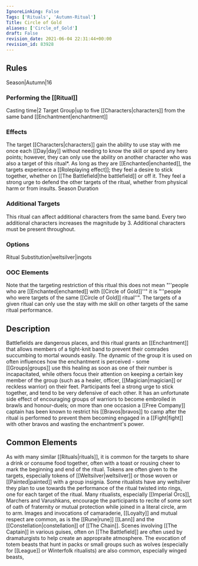 ```yaml
---
IgnoreLinking: False
Tags: ['Rituals', 'Autumn-Ritual']
Title: Circle of Gold
aliases: ['Circle_of_Gold']
draft: False
revision_date: 2021-06-04 22:31:44+00:00
revision_id: 83928
---
```


## Rules
Season|Autumn|16
### Performing the [[Ritual]]
Casting time|2 Target Group|up to five [[Characters|characters]] from the same band
[[Enchantment|enchantment]] 
### Effects
The target [[Characters|characters]] gain the ability to use stay with me once each [[Day|day]] without needing to know the skill or spend any hero points; however, they can only use the ability on another character who was also a target of this ritual*. 
As long as they are [[Enchanted|enchanted]], the targets experience a [[Roleplaying effect]]; they feel a desire to stick together, whether on [[The Battlefield|the battlefield]] or off it. They feel a strong urge to defend the other targets of the ritual, whether from physical harm or from insults.
Season Duration
### Additional Targets
This ritual can affect additional characters from the same band. Every two additional characters increases the magnitude by 3. Additional characters must be present throughout.
### Options
Ritual Substitution|weltsilver|ingots
### OOC Elements
Note that the targeting restriction of this ritual this does not mean "''people who are [[Enchanted|enchanted]] with [[Circle of Gold]]''" it is "''people who were targets of the same [[Circle of Gold]] ritual''". The targets of a given ritual can only use the stay with me skill on other targets of the same ritual performance.
## Description
Battlefields are dangerous places, and this ritual grants an [[Enchantment]] that allows members of a tight-knit band to prevent their comrades succumbing to mortal wounds easily. The dynamic of the group it is used on often influences how the enchantment is perceived - some [[Groups|groups]] use this healing as soon as one of their number is incapacitated, while others focus their attention on keeping a certain key member of the group (such as a healer, officer, [[Magician|magician]] or reckless warrior) on their feet.
Participants feel a strong urge to stick together, and tend to be very defensive of each other. It has an unfortunate side effect of encouraging groups of warriors to become embroiled in brawls and honour-duels; on more than one occasion a [[Free Company]] captain has been known to restrict his [[Bravos|bravos]] to camp after the ritual is performed to prevent them becoming engaged in a [[Fight|fight]] with other bravos and wasting the enchantment's power.
## Common Elements
As with many similar [[Rituals|rituals]], it is common for the targets to share a drink or consume food together, often with a toast or rousing cheer to mark the beginning and end of the ritual. Tokens are often given to the targets, especially tokens of [[Weltsilver|weltsilver]] or those woven or [[Painted|painted]] with a group insignia. Some ritualists have any weltsilver they plan to use towards the performance of the ritual twisted into rings, one for each target of the ritual.
Many ritualists, especially [[Imperial Orcs]], Marchers and Varushkans, encourage the participants to recite of some sort of oath of fraternity or mutual protection while joined in a literal circle, arm to arm. Images and invocations of camaraderie, [[Loyalty]] and mutual respect are common, as is the [[Rune|rune]] [[Lann]] and the [[Constellation|constellation]] of [[The Chain]]. Scenes involving [[The Captain]] in various guises, often on [[The Battlefield]] are often used by dramaturgists to help create an appropraite atmosphere. The evocation of totem beasts that hunt in packs or small groups such as wolves (especially for [[League]] or Winterfolk ritualists) are also common, especially winged beasts,